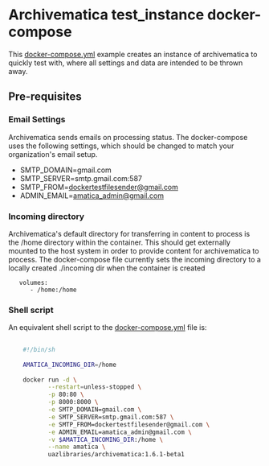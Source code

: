 # Archivematica test_instance docker-compose

This  [docker-compose.yml](https://github.com/ualibraries/archivematica/blob/master/compose/test_instance/docker-compose.yml) example creates an instance of archivematica to quickly test with, where all settings and data are intended to be thrown away.

## Pre-requisites

### Email Settings

Archivematica sends emails on processing status. The docker-compose uses the following settings, which should be changed to match your organization's email setup.

* SMTP_DOMAIN=gmail.com
* SMTP_SERVER=smtp.gmail.com:587
* SMTP_FROM=dockertestfilesender@gmail.com
* ADMIN_EMAIL=amatica_admin@gmail.com

### Incoming directory

Archivematica's default directory for transferring in content to process is the /home directory within the container. This should get externally mounted to the host system in order to provide content for archivematica to process. The docker-compose file currently sets the incoming directory to a locally created ./incoming dir when the container is created

```
   volumes:
      - /home:/home
```

### Shell script

An equivalent shell script to the [docker-compose.yml](https://github.com/ualibraries/archivematica/blob/master/compose/test_instance/docker-compose.yml) file is:

```sh
  
    #!/bin/sh
    
    AMATICA_INCOMING_DIR=/home
    
    docker run -d \
           --restart=unless-stopped \
           -p 80:80 \
           -p 8000:8000 \
           -e SMTP_DOMAIN=gmail.com \
           -e SMTP_SERVER=smtp.gmail.com:587 \
           -e SMTP_FROM=dockertestfilesender@gmail.com \
           -e ADMIN_EMAIL=amatica_admin@gmail.com \
           -v $AMATICA_INCOMING_DIR:/home \
           --name amatica \
           uazlibraries/archivematica:1.6.1-beta1
  
```
